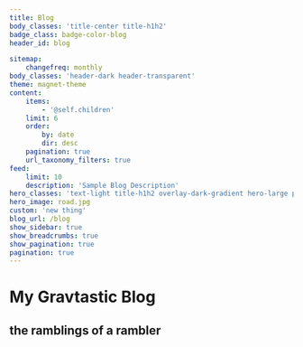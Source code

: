 ```yaml
---
title: Blog
body_classes: 'title-center title-h1h2'
badge_class: badge-color-blog
header_id: blog

sitemap:
    changefreq: monthly
body_classes: 'header-dark header-transparent'
theme: magnet-theme
content:
    items:
        - '@self.children'
    limit: 6
    order:
        by: date
        dir: desc
    pagination: true
    url_taxonomy_filters: true
feed:
    limit: 10
    description: 'Sample Blog Description'
hero_classes: 'text-light title-h1h2 overlay-dark-gradient hero-large parallax'
hero_image: road.jpg
custom: 'new thing'
blog_url: /blog
show_sidebar: true
show_breadcrumbs: true
show_pagination: true
pagination: true
---
```


# My **Grav**tastic Blog
## the ramblings of a rambler
